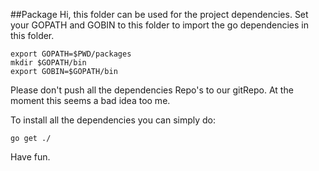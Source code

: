 ##Package
Hi, this folder can be used for the project dependencies.
Set your GOPATH and GOBIN to this folder to import the go dependencies in this folder.
```
export GOPATH=$PWD/packages
mkdir $GOPATH/bin
export GOBIN=$GOPATH/bin
```
Please don't push all the dependencies Repo's to our gitRepo.
At the moment this seems a bad idea too me.

To install all the dependencies you can simply do:
```
go get ./
```

Have fun.

